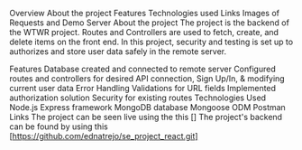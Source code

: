 Overview
About the project
Features
Technologies used
Links
Images of Requests and Demo Server
About the project
The project is the backend of the WTWR project. Routes and Controllers are used to fetch, create, and delete items on the front end. In this project, security and testing is set up to authorizes and store user data safely in the remote server.

Features
Database created and connected to remote server
Configured routes and controllers for desired API connection, Sign Up/In, & modifying current user data
Error Handling
Validations for URL fields
Implemented authorization solution
Security for existing routes
Technologies Used
Node.js
Express framework
MongoDB database
Mongoose ODM
Postman
Links
The project can be seen live using the this []
The project's backend can be found by using this [https://github.com/ednatrejo/se_project_react.git]
